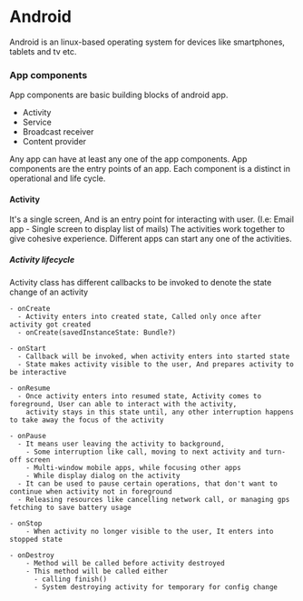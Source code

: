 # Android

  Android is an linux-based operating system for devices like smartphones, tablets and tv etc.

### App components

  App components are basic building blocks of android app. 

  - Activity
  - Service
  - Broadcast receiver
  - Content provider

  Any app can have at least any one of the app components. App components are the entry points of an app.
  Each component is a distinct in operational and life cycle.

#### Activity

  It's a single screen, And is an entry point for interacting with user. (I.e: Email app - Single screen to display list of mails)
  The activities work together to give cohesive experience. Different apps can start any one of the activities. 

##### Activity lifecycle

  Activity class has different callbacks to be invoked to denote the state change of an activity

    - onCreate 
      - Activity enters into created state, Called only once after activity got created
      - onCreate(savedInstanceState: Bundle?) 

    - onStart
      - Callback will be invoked, when activity enters into started state
      - State makes activity visible to the user, And prepares activity to be interactive

    - onResume
      - Once activity enters into resumed state, Activity comes to foreground, User can able to interact with the activity,
        activity stays in this state until, any other interruption happens to take away the focus of the activity
      
    - onPause
      - It means user leaving the activity to background,
        - Some interruption like call, moving to next activity and turn-off screen
        - Multi-window mobile apps, while focusing other apps
        - While display dialog on the activity
      - It can be used to pause certain operations, that don't want to continue when activity not in foreground
      - Releasing resources like cancelling network call, or managing gps fetching to save battery usage

    - onStop
        - When activity no longer visible to the user, It enters into stopped state
        
    - onDestroy
        - Method will be called before activity destroyed
        - This method will be called either 
          - calling finish() 
          - System destroying activity for temporary for config change




